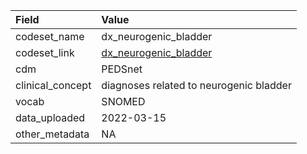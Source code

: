 |Field            |Value                                   |
|:----------------|:---------------------------------------|
|codeset_name     |dx_neurogenic_bladder                   |
|codeset_link     |[dx_neurogenic_bladder](https://github.com/PEDSnet/Variable-Dictionary/blob/main/condition/dx_neurogenic_bladder.csv)|
|cdm              |PEDSnet                                 |
|clinical_concept |diagnoses related to neurogenic bladder |
|vocab            |SNOMED                                  |
|data_uploaded    |2022-03-15                              |
|other_metadata   |NA                                      |
